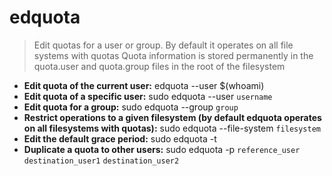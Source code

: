 # edquota
> Edit quotas for a user or group. By default it operates on all file systems with quotas
> Quota information is stored permanently in the quota.user and quota.group files in the root of the filesystem
- **Edit quota of the current user:**
edquota --user $(whoami)
- **Edit quota of a specific user:**
sudo edquota --user `username`
- **Edit quota for a group:**
sudo edquota --group `group`
- **Restrict operations to a given filesystem (by default edquota operates on all filesystems with quotas):**
sudo edquota --file-system `filesystem`
- **Edit the default grace period:**
sudo edquota -t
- **Duplicate a quota to other users:**
sudo edquota -p `reference_user` `destination_user1` `destination_user2`
